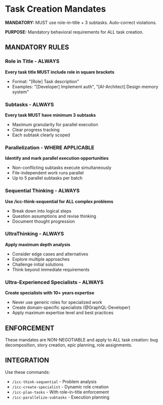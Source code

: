 # Task Creation Mandates

**MANDATORY:** MUST use role-in-title + 3 subtasks. Auto-correct violations.

**PURPOSE:** Mandatory behavioral requirements for ALL task creation.

## MANDATORY RULES

### Role in Title - ALWAYS
**Every task title MUST include role in square brackets**
- Format: "[Role] Task description"
- Examples: "[Developer] Implement auth", "[AI-Architect] Design memory system"

### Subtasks - ALWAYS
**Every task MUST have minimum 3 subtasks**
- Maximum granularity for parallel execution
- Clear progress tracking
- Each subtask clearly scoped

### Parallelization - WHERE APPLICABLE
**Identify and mark parallel execution opportunities**
- Non-conflicting subtasks execute simultaneously
- File-independent work runs parallel
- Up to 5 parallel subtasks per batch

### Sequential Thinking - ALWAYS
**Use /icc-think-sequential for ALL complex problems**
- Break down into logical steps
- Question assumptions and revise thinking
- Document thought progression

### UltraThinking - ALWAYS  
**Apply maximum depth analysis**
- Consider edge cases and alternatives
- Explore multiple approaches
- Challenge initial solutions
- Think beyond immediate requirements

### Ultra-Experienced Specialists - ALWAYS
**Create specialists with 10+ years expertise**
- Never use generic roles for specialized work
- Create domain-specific specialists (@GraphQL-Developer)
- Apply maximum expertise level and best practices

## ENFORCEMENT

These mandates are NON-NEGOTIABLE and apply to ALL task creation: bug decomposition, story creation, epic planning, role assignments.

## INTEGRATION

Use these commands:
- `/icc-think-sequential` - Problem analysis
- `/icc-create-specialist` - Dynamic role creation  
- `/icc-plan-tasks` - With role-in-title enforcement
- `/icc-parallelize-subtasks` - Execution planning